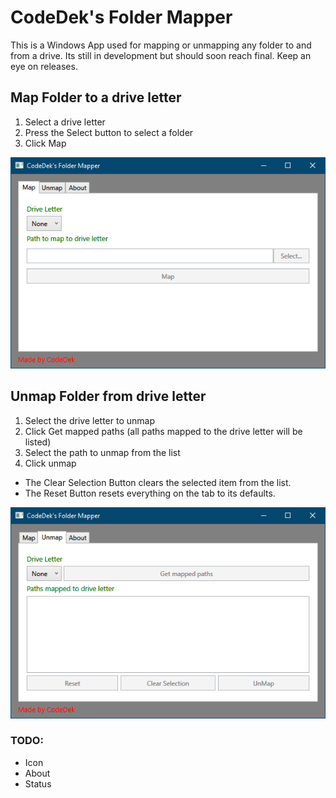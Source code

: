 # CodeDek's Folder Mapper
This is a Windows App used for mapping or unmapping any folder to and from a drive. Its still in development but should soon reach final. Keep an eye on releases.

## Map Folder to a drive letter
1. Select a drive letter
2. Press the Select button to select a folder
3. Click Map

![Map a folder](art\map.png)

## Unmap Folder from drive letter
1. Select the drive letter to unmap
2. Click Get mapped paths (all paths mapped to the drive letter will be listed)
3. Select the path to unmap from the list
4. Click unmap

- The Clear Selection Button clears the selected item from the list.
- The Reset Button resets everything on the tab to its defaults.

![Unmap a folder](art\unmap.png)

### TODO:

- Icon
- About
- Status
